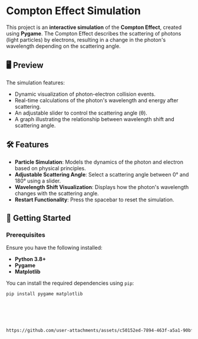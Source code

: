 # Compton Effect Simulation

This project is an **interactive simulation** of the **Compton Effect**, created using **Pygame**. The Compton Effect describes the scattering of photons (light particles) by electrons, resulting in a change in the photon's wavelength depending on the scattering angle.

## 🖥️ Preview

The simulation features:
- Dynamic visualization of photon-electron collision events.
- Real-time calculations of the photon's wavelength and energy after scattering.
- An adjustable slider to control the scattering angle (θ).
- A graph illustrating the relationship between wavelength shift and scattering angle.

## 🛠️ Features

- **Particle Simulation**: Models the dynamics of the photon and electron based on physical principles.
- **Adjustable Scattering Angle**: Select a scattering angle between 0° and 180° using a slider.
- **Wavelength Shift Visualization**: Displays how the photon's wavelength changes with the scattering angle.
- **Restart Functionality**: Press the spacebar to reset the simulation.

## 🚀 Getting Started

### Prerequisites
Ensure you have the following installed:
- **Python 3.8+**
- **Pygame**
- **Matplotlib**

You can install the required dependencies using `pip`:
```bash
pip install pygame matplotlib






https://github.com/user-attachments/assets/c50152ed-7894-463f-a5a1-90bfdbaaedcd

